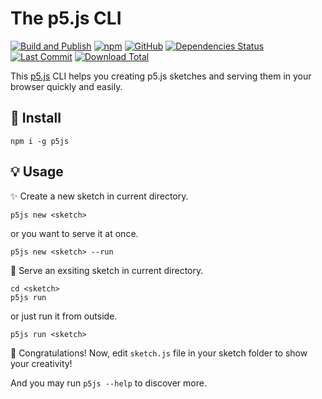 # The p5.js CLI

[![Build and Publish](https://github.com/archtaurus/p5js-cli/actions/workflows/publish.yml/badge.svg)](https://github.com/archtaurus/p5js-cli/actions/workflows/publish.yml)
[![npm](https://img.shields.io/npm/v/p5js)](https://www.npmjs.com/package/p5js)
[![GitHub](https://img.shields.io/github/license/archtaurus/p5js-cli)](https://github.com/archtaurus/p5js-cli/blob/master/LICENSE)
[![Dependencies Status](https://status.david-dm.org/gh/archtaurus/p5js-cli.svg)](https://www.npmjs.com/package/p5js?activeTab=dependencies)
[![Last Commit](https://img.shields.io/github/last-commit/archtaurus/p5js-cli)](https://github.com/archtaurus/p5js-cli)
[![Download Total](https://img.shields.io/npm/dt/p5js)](https://www.npmjs.com/package/p5js)

This [p5.js](https://p5js.org) CLI helps you creating p5.js sketches and serving them in your browser quickly and easily.

## 🐙 Install

``` shell
npm i -g p5js
```

## 💡 Usage

✨ Create a new sketch in current directory.

``` shell
p5js new <sketch>
```

or you want to serve it at once.

``` shell
p5js new <sketch> --run
```

🐎 Serve an exsiting sketch in current directory.

``` shell
cd <sketch>
p5js run
```

or just run it from outside.

``` shell
p5js run <sketch>
```

🎉 Congratulations! Now, edit `sketch.js` file in your sketch folder to show your creativity!

And you may run `p5js --help` to discover more.
